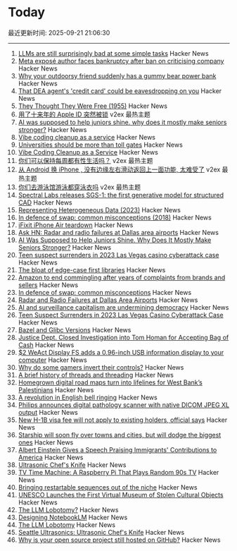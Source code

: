 # Today

最近更新时间: 2025-09-21 21:06:30

--- 
1. [LLMs are still surprisingly bad at some simple tasks](https://shkspr.mobi/blog/2025/09/llms-are-still-surprisingly-bad-at-simple-tasks/) Hacker News
2. [Meta exposé author faces bankruptcy after ban on criticising company](https://www.theguardian.com/technology/2025/sep/21/meta-expose-author-sarah-wynn-williams-faces-bankruptcy-after-ban-on-criticising-company) Hacker News
3. [Why your outdoorsy friend suddenly has a gummy bear power bank](https://www.theverge.com/tech/781387/backpacking-ultralight-haribo-power-bank) Hacker News
4. [That DEA agent's 'credit card' could be eavesdropping on you](https://www.independent.co.uk/news/world/americas/dea-surveillance-hidden-cameras-federal-law-enforcement-b2828606.html) Hacker News
5. [They Thought They Were Free (1955)](https://press.uchicago.edu/Misc/Chicago/511928.html) Hacker News
6. [用了十来年的 Apple ID 突然被锁](https://www.v2ex.com/t/1160848) v2ex 最热主题
7. [AI was supposed to help juniors shine. why does it mostly make seniors stronger?](https://elma.dev/notes/ai-makes-seniors-stronger/) Hacker News
8. [Vibe coding cleanup as a service](https://donado.co/en/articles/2025-09-16-vibe-coding-cleanup-as-a-service/) Hacker News
9. [Universities should be more than toll gates](https://www.waliddib.com/posts/universities-should-be-more-than-toll-gates/) Hacker News
10. [Vibe Coding Cleanup as a Service](https://donado.co/en/articles/2025-09-16-vibe-coding-cleanup-as-a-service/) Hacker News
11. [你们可以保持每周都有性生活吗？](https://www.v2ex.com/t/1160811) v2ex 最热主题
12. [从 Android 换 iPhone , 没有边缘左右滑动返回上一面功能, 太难受了](https://www.v2ex.com/t/1160803) v2ex 最热主题
13. [你们去游泳馆游泳都穿泳衣吗](https://www.v2ex.com/t/1160796) v2ex 最热主题
14. [Spectral Labs releases SGS-1: the first generative model for structured CAD](https://www.spectrallabs.ai/research/SGS-1) Hacker News
15. [Representing Heterogeneous Data (2023)](https://journal.stuffwithstuff.com/2023/08/04/representing-heterogeneous-data/) Hacker News
16. [In defence of swap: common misconceptions (2018)](https://chrisdown.name/2018/01/02/in-defence-of-swap.html) Hacker News
17. [iFixit iPhone Air teardown](https://www.ifixit.com/News/113171/iphone-air-teardown) Hacker News
18. [Ask HN: Radar and radio failures at Dallas area airports](https://news.ycombinator.com/item?id=45319496) Hacker News
19. [AI Was Supposed to Help Juniors Shine. Why Does It Mostly Make Seniors Stronger?](https://elma.dev/notes/ai-makes-seniors-stronger/) Hacker News
20. [Teen suspect surrenders in 2023 Las Vegas casino cyberattack case](https://www.casino.org/news/teen-suspect-surrenders-in-2023-las-vegas-strip-cyberattack-case/) Hacker News
21. [The bloat of edge-case first libraries](https://43081j.com/2025/09/bloat-of-edge-case-libraries) Hacker News
22. [Amazon to end commingling after years of complaints from brands and sellers](https://www.modernretail.co/operations/amazon-to-end-commingling-program-after-years-of-complaints-from-brands-and-sellers/) Hacker News
23. [In defence of swap: common misconceptions](https://chrisdown.name/2018/01/02/in-defence-of-swap.html) Hacker News
24. [Radar and Radio Failures at Dallas Area Airports](https://news.ycombinator.com/item?id=45319496) Hacker News
25. [AI and surveillance capitalism are undermining democracy](https://thebulletin.org/2025/08/how-ai-and-surveillance-capitalism-are-undermining-democracy/) Hacker News
26. [Teen Suspect Surrenders in 2023 Las Vegas Casino Cyberattack Case](https://www.casino.org/news/teen-suspect-surrenders-in-2023-las-vegas-strip-cyberattack-case/) Hacker News
27. [Bazel and Glibc Versions](https://blogsystem5.substack.com/p/glibc-versions-bazel) Hacker News
28. [Justice Dept. Closed Investigation into Tom Homan for Accepting Bag of Cash](https://www.nytimes.com/2025/09/20/us/politics/tom-homan-fbi-trump.html) Hacker News
29. [$2 WeAct Display FS adds a 0.96-inch USB information display to your computer](https://www.cnx-software.com/2025/09/18/2-weact-display-fs-adds-a-0-96-inch-usb-information-display-to-your-computer/) Hacker News
30. [Why do some gamers invert their controls?](https://www.theguardian.com/games/2025/sep/18/why-do-some-gamers-invert-their-controls-scientists-now-have-answers-but-theyre-not-what-you-think) Hacker News
31. [A brief history of threads and threading](https://eclecticlight.co/2025/09/20/a-brief-history-of-threads-and-threading/) Hacker News
32. [Homegrown digital road maps turn into lifelines for West Bank’s Palestinians](https://restofworld.org/2025/palestinians-digital-maps-west-bank-israel/) Hacker News
33. [A revolution in English bell ringing](https://harpers.org/archive/2025/10/a-change-of-tune-veronique-greenwood-bell-ringing/) Hacker News
34. [Philips announces digital pathology scanner with native DICOM JPEG XL output](https://www.philips.com/a-w/about/news/archive/standard/news/articles/2025/philips-announces-digital-pathology-scanner-with-native-configurable-dicom-jpeg-and-jpeg-xl-output-in-world-first.html) Hacker News
35. [New H-1B visa fee will not apply to existing holders, official says](https://www.axios.com/2025/09/20/trump-h-1b-immigration-visas) Hacker News
36. [Starship will soon fly over towns and cities, but will dodge the biggest ones](https://arstechnica.com/space/2025/09/starship-will-soon-fly-over-towns-and-cities-but-will-dodge-the-biggest-ones/) Hacker News
37. [Albert Einstein Gives a Speech Praising Immigrants' Contributions to America](https://www.openculture.com/2025/09/albert-einstein-gives-a-speech-praising-diversity-immigrants-contributions.html) Hacker News
38. [Ultrasonic Chef's Knife](https://seattleultrasonics.com/) Hacker News
39. [TV Time Machine: A Raspberry Pi That Plays Random 90s TV](https://quarters.captaintouch.com/blog/posts/2025-09-20-tv-time-machine-a-raspberry-pi-that-plays-random-90s-tv.html) Hacker News
40. [Bringing restartable sequences out of the niche](https://lwn.net/Articles/1033955/) Hacker News
41. [UNESCO Launches the First Virtual Museum of Stolen Cultural Objects](https://www.unesco.org/en/articles/unesco-launches-worlds-first-virtual-museum-stolen-cultural-objects-global-scale-mondiacult-2025) Hacker News
42. [The LLM Lobotomy?](https://learn.microsoft.com/en-us/answers/questions/5561465/the-llm-lobotomy) Hacker News
43. [Designing NotebookLM](https://jasonspielman.com/notebooklm) Hacker News
44. [The LLM Lobotomy](https://learn.microsoft.com/en-us/answers/questions/5561465/the-llm-lobotomy) Hacker News
45. [Seattle Ultrasonics: Ultrasonic Chef's Knife](https://seattleultrasonics.com/) Hacker News
46. [Why is your open source project still hosted on GitHub?](https://unixdigest.com/articles/why-is-your-open-source-project-still-hosted-on-github.html) Hacker News
